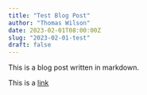 ```yaml
---
title: "Test Blog Post"
author: "Thomas Wilson"
date: 2023-02-01T08:00:00Z
slug: "2023-02-01-test"
draft: false
---
```


This is a blog post written in markdown. 

This is a [link](http://www.bbc.co.uk) 
